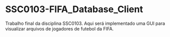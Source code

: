 # SSC0103-FIFA_Database_Client
Trabalho final da disciplina SSC0103. Aqui será implementado uma GUI para visualizar arquivos de jogadores de futebol da FIFA.
